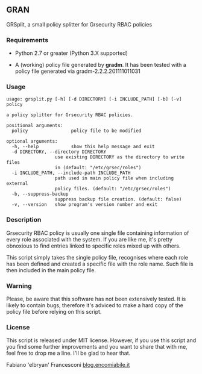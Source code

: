 GRAN
----

GRSplit, a small policy splitter for Grsecurity RBAC policies

### Requirements

  * Python 2.7 or greater (Python 3.X supported)

  * A (working) policy file generated by **gradm**. It has been tested with a
    policy file generated via gradm-2.2.2.201111011031

### Usage

	usage: grsplit.py [-h] [-d DIRECTORY] [-i INCLUDE_PATH] [-b] [-v] policy

	a policy splitter for Grsecurity RBAC policies.

	positional arguments:
	  policy                policy file to be modified

	optional arguments:
	  -h, --help            show this help message and exit
	  -d DIRECTORY, --directory DIRECTORY
	                  use existing DIRECTORY as the directory to write files
	                  in (default: "/etc/grsec/roles")
	  -i INCLUDE_PATH, --include-path INCLUDE_PATH
	                  path used in main policy file when including external
	                  policy files. (default: "/etc/grsec/roles")
	  -b, --suppress-backup
	                  suppress backup file creation. (default: false)
	  -v, --version   show program's version number and exit	

### Description

Grsecurity RBAC policy is usually one single file containing information of every role
associated with the system. If you are like me, it's pretty obnoxious to find
entries linked to specific roles mixed up with others.

This script simply takes the single policy file, recognises where each role
has been defined and created a specific file with the role name. Such file is then
included in the main policy file.

### Warning

Please, be aware that this software has not been extensively tested. It is
likely to contain bugs, therefore it's adviced to make a hard copy of the policy
file before relying on this script.

### License

This script is released under MIT license.
However, if you use this script and you find some further improvements
and you want to share that with me, feel free to drop me a line. I'll be glad to hear that.

Fabiano 'elbryan' Francesconi
[blog.encomiabile.it](http://blog.encomiabile.it)